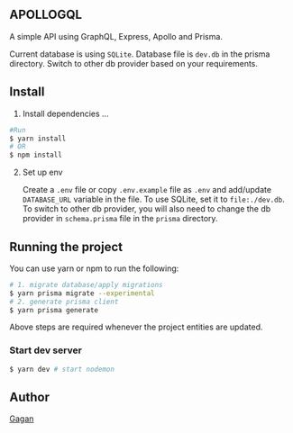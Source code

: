 ## APOLLOGQL

A simple API using GraphQL, Express, Apollo and Prisma.

Current database is using `SQLite`. Database file is `dev.db` in the prisma directory.
Switch to other db provider based on your requirements.

## Install

1. Install dependencies ...

```bash
#Run
$ yarn install
# OR
$ npm install
```

2. Set up env

   Create a `.env` file or copy `.env.example` file as `.env` and add/update `DATABASE_URL` variable in the file. To use SQLite, set it to `file:./dev.db`. To switch to other db provider, you will also need to change the db provider in `schema.prisma` file in the `prisma` directory.

## Running the project

You can use yarn or npm to run the following:

```bash
# 1. migrate database/apply migrations
$ yarn prisma migrate --experimental
# 2. generate prisma client
$ yarn prisma generate
```

Above steps are required whenever the project entities are updated.

### Start dev server

```bash
$ yarn dev # start nodemon
```

## Author

[Gagan](https://github.com/devtool-0x01/)
